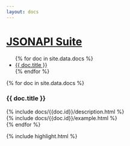 ```yaml
---
layout: docs
---
```

<div id="docs">
  <div id="guide">
    <h1 class="logo">
      <a href="index.html">JSONAPI Suite</a>
    </h1>
    <ul class="menu nav">
      {% for doc in site.data.docs %}
        <li>
          <a href="#{{ doc.id }}">{{ doc.title }}</a>
        </li>
      {% endfor %}
    </ul>
  </div>

  <div id="api-docs">
    <div id="methods">
      {% for doc in site.data.docs %}
        <div class="method" id="{{ doc.id }}">
          <div class="method-section clearfix">
            <div class="method-description">
              <h3>{{ doc.title }}</h3>
              {% include docs/{{doc.id}}/description.html %}
            </div>
            <div class="method-example">
{% include docs/{{doc.id}}/example.html %}
            </div>
          </div>
        </div>
      {% endfor %}
    </div>
  </div>
</div>

<script type="text/javascript">
  $(function () {
    window.addEventListener('scroll', function(e) {
      if (window.scrollY > 70) {
        $('#guide').css("margin-top", 0);
      } else {
        $('#guide').css("margin-top", 70+-1*window.scrollY);
      }
    });
  });
</script>

{% include highlight.html %}
